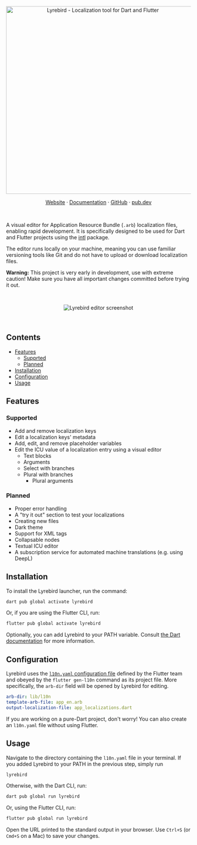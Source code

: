 <br>
<p align="center">
  <img src="https://user-images.githubusercontent.com/8947616/211387982-b8fc2897-e0a7-4a27-b850-f46dea620c8c.svg" width="512" alt="Lyrebird - Localization tool for Dart and Flutter">
</p>
<p align="center">
  <a href="https://lyrebird.dev">Website</a> · <a href="https://lyrebird.dev/why-lyrebird">Documentation</a> · <a href="https://github.com/lyrebird-app">GitHub</a> · <a href="https://pub.dev/packages/lyrebird">pub.dev</a>
</p>
<br>

A visual editor for Application Resource Bundle (`.arb`) localization files, enabling rapid development. It is specifically designed to be used for Dart and Flutter projects using the [intl](https://pub.dev/packages/intl) package.

The editor runs locally on your machine, meaning you can use familiar versioning tools like Git and do not have to upload or download localization files.

**Warning:** This project is very early in development, use with extreme caution! Make sure you have all important changes committed before trying it out.

<br>

<p align="center">
  <img src="https://user-images.githubusercontent.com/8947616/209474797-8d511b16-2144-4f43-868a-6a4a078abc0c.png" alt="Lyrebird editor screenshot">
</p>

<br>

## Contents

* [Features](#features)
  * [Supprted](#supported)
  * [Planned](#planned)
* [Installation](#installation)
* [Configuration](#configuration)
* [Usage](#usage)

## Features

### Supported

* Add and remove localization keys
* Edit a localization keys' metadata
* Add, edit, and remove placeholder variables
* Edit the ICU value of a localization entry using a visual editor
  * Text blocks
  * Arguments
  * Select with branches
  * Plural with branches
    * Plural arguments

### Planned

* Proper error handling
* A "try it out" section to test your localizations
* Creating new files
* Dark theme
* Support for XML tags
* Collapsable nodes
* Textual ICU editor
* A subscription service for automated machine translations (e.g. using DeepL)

## Installation

To install the Lyrebird launcher, run the command:
```bash
dart pub global activate lyrebird
```
Or, if you are using the Flutter CLI, run:
```bash
flutter pub global activate lyrebird
```

Optionally, you can add Lyrebird to your PATH variable. Consult [the Dart documentation](https://dart.dev/tools/pub/cmd/pub-global#running-a-script-from-your-path) for more information.

## Configuration

Lyrebird uses the [`l10n.yaml` configuration file](https://docs.flutter.dev/development/accessibility-and-localization/internationalization#configuring-the-l10nyaml-file)
defined by the Flutter team and obeyed by the `flutter gen-l10n` command
as its project file. More specifically, the `arb-dir` field will be opened by Lyrebird for editing.
```yaml
arb-dir: lib/l10n
template-arb-file: app_en.arb
output-localization-file: app_localizations.dart
```

If you are working on a pure-Dart project, don't worry! You can also create an `l10n.yaml` file without using Flutter.

## Usage

Navigate to the directory containing the `l10n.yaml` file in your terminal.
If you added Lyrebird to your PATH in the previous step, simply run
```bash
lyrebird
```
Otherwise, with the Dart CLI, run:
```bash
dart pub global run lyrebird
```
Or, using the Flutter CLI, run:
```bash
flutter pub global run lyrebird
```

Open the URL printed to the standard output in your browser. Use `Ctrl+S` (or `Cmd+S` on a Mac) to save your changes.
